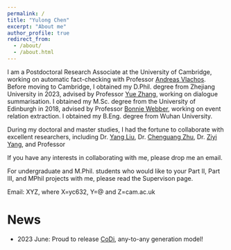 ```yaml
---
permalink: /
title: "Yulong Chen"
excerpt: "About me"
author_profile: true
redirect_from:
  - /about/
  - /about.html
---
```

I am a Postdoctoral Research Associate at the University of Cambridge, working on automatic fact-checking with Professor [Andreas Vlachos](http://andreasvlachos.github.io). Before moving to Cambridge, I obtained my D.Phil. degree from Zhejiang University in 2023, advised by Professor [Yue Zhang](https://frcchang.github.io/), working on dialogue summarisation. I obtained my M.Sc. degree from the University of Edinburgh in 2018, advised by Professor [Bonnie Webber](https://homepages.inf.ed.ac.uk/bonnie/), working on event relation extraction. I obtained my B.Eng. degree from Wuhan University.

During my doctoral and master studies, I had the fortune to collaborate with excellent researchers, including Dr. <a href="https://nlp-yang.github.io/">Yang Liu</a>, Dr. <a href="https://cs.stanford.edu/~cgzhu/">Chenguang Zhu</a>, Dr. <a href="https://ziyi-yang.github.io/">Ziyi Yang</a>, and Professor 

If you have any interests in collaborating with me, please drop me an email.

For undergraduate and M.Phil. students who would like to your Part II, Part III, and MPhil projects with me, please read the Supervison page.

Email: XYZ, where X=yc632, Y=@ and Z=cam.ac.uk

News
======
* 2023 June: Proud to release [CoDi](https://codi-gen.github.io/), any-to-any generation model!

